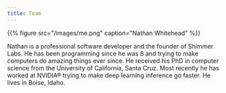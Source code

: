```yaml
---
title: Team
---
```


<div class="flex flex-row flex-wrap md:flex-nowrap">

{{% figure src="/images/me.png" caption="Nathan Whitehead" %}}

Nathan is a professional software developer and the founder of Shimmer
Labs. He has been programming since he was 8 and trying to make computers do
amazing things ever since. He received his PhD in computer science from the
University of California, Santa Cruz. Most recently he has worked at NVIDIA®
trying to make deep learning inference go faster. He lives in Boise, Idaho.

</div>
